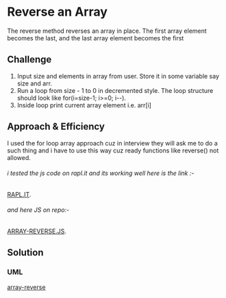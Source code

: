 # Reverse an Array
The reverse method reverses an array in place. The first array element becomes the last, and the last array element becomes the first


## Challenge
1. Input size and elements in array from user. Store it in some variable say size and arr.
2. Run a loop from size - 1 to 0 in decremented style. The loop structure should look like for(i=size-1; i>=0; i--).
3. Inside loop print current array element i.e. arr[i]


## Approach & Efficiency
I used the for loop array approach cuz in interview they will ask me to do a such thing and i have to use this way cuz ready functions like reverse() not allowed.

###### i tested the js code on rapl.it and its working well here is the link :-
[RAPL.IT](https://repl.it/repls/InternationalKnobbyPostgres).
###### and here JS on repo:-
[ARRAY-REVERSE.JS](https://github.com/AhmedAbuSamaan-401-advanced-javascript/data-structures-and-algorithms/blob/master/arrayReverse/array-reverse.js).


## Solution
### UML
[array-reverse](https://drive.google.com/file/d/1M0o25hftc35eju8Utu3E4mnOkYII3vVi/view?usp=sharing)
